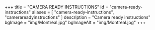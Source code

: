 +++
title = "CAMERA READY INSTRUCTIONS"
id = "camera-ready-instructions"
aliases = [
    "camera-ready-instructions",
    "camerareadyinstructions"
]
description = "Camera ready instructions"
bgImage = "img/Montreal.jpg"
bgImageAlt = "img/Montreal.jpg"
+++
